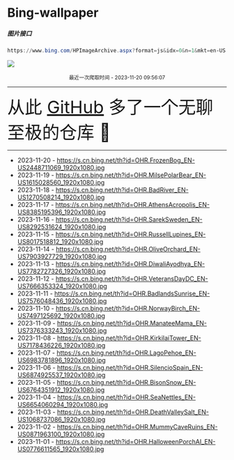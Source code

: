 # Bing-wallpaper

##### 图片接口

```powershell
https://www.bing.com/HPImageArchive.aspx?format=js&idx=0&n=1&mkt=en-US
```

 ![](https://s.cn.bing.net/th?id=OHR.FrozenBog_EN-US2448711069_1920x1080.jpg)

<p align='center' >
    <small>
        最近一次爬取时间 - 2023-11-20 09:56:07
    </small>
    <br>
    <hr>
    <font size=7>
        <small>
           从此 <a href='https://github.com/'>GitHub</a> 多了一个无聊至极的仓库  🍳
        </small>
    </font>
    <hr>
</p>


- 2023-11-20 - https://s.cn.bing.net/th?id=OHR.FrozenBog_EN-US2448711069_1920x1080.jpg 
- 2023-11-19 - https://s.cn.bing.net/th?id=OHR.MilsePolarBear_EN-US1615028560_1920x1080.jpg 
- 2023-11-18 - https://s.cn.bing.net/th?id=OHR.BadRiver_EN-US1270508214_1920x1080.jpg 
- 2023-11-17 - https://s.cn.bing.net/th?id=OHR.AthensAcropolis_EN-US8385195396_1920x1080.jpg 
- 2023-11-16 - https://s.cn.bing.net/th?id=OHR.SarekSweden_EN-US8292531624_1920x1080.jpg 
- 2023-11-15 - https://s.cn.bing.net/th?id=OHR.RussellLupines_EN-US8017518812_1920x1080.jpg 
- 2023-11-14 - https://s.cn.bing.net/th?id=OHR.OliveOrchard_EN-US7903927729_1920x1080.jpg 
- 2023-11-13 - https://s.cn.bing.net/th?id=OHR.DiwaliAyodhya_EN-US7782727326_1920x1080.jpg 
- 2023-11-12 - https://s.cn.bing.net/th?id=OHR.VeteransDayDC_EN-US7666353324_1920x1080.jpg 
- 2023-11-11 - https://s.cn.bing.net/th?id=OHR.BadlandsSunrise_EN-US7576048436_1920x1080.jpg 
- 2023-11-10 - https://s.cn.bing.net/th?id=OHR.NorwayBirch_EN-US7497125692_1920x1080.jpg 
- 2023-11-09 - https://s.cn.bing.net/th?id=OHR.ManateeMama_EN-US7376333243_1920x1080.jpg 
- 2023-11-08 - https://s.cn.bing.net/th?id=OHR.KirkilaiTower_EN-US7178436226_1920x1080.jpg 
- 2023-11-07 - https://s.cn.bing.net/th?id=OHR.LagoPehoe_EN-US6983781896_1920x1080.jpg 
- 2023-11-06 - https://s.cn.bing.net/th?id=OHR.SilencioSpain_EN-US6874925537_1920x1080.jpg 
- 2023-11-05 - https://s.cn.bing.net/th?id=OHR.BisonSnow_EN-US6764351912_1920x1080.jpg 
- 2023-11-04 - https://s.cn.bing.net/th?id=OHR.SeaNettles_EN-US6654060294_1920x1080.jpg 
- 2023-11-03 - https://s.cn.bing.net/th?id=OHR.DeathValleySalt_EN-US1068737086_1920x1080.jpg 
- 2023-11-02 - https://s.cn.bing.net/th?id=OHR.MummyCaveRuins_EN-US0871963100_1920x1080.jpg 
- 2023-11-01 - https://s.cn.bing.net/th?id=OHR.HalloweenPorchAI_EN-US0776611565_1920x1080.jpg 
